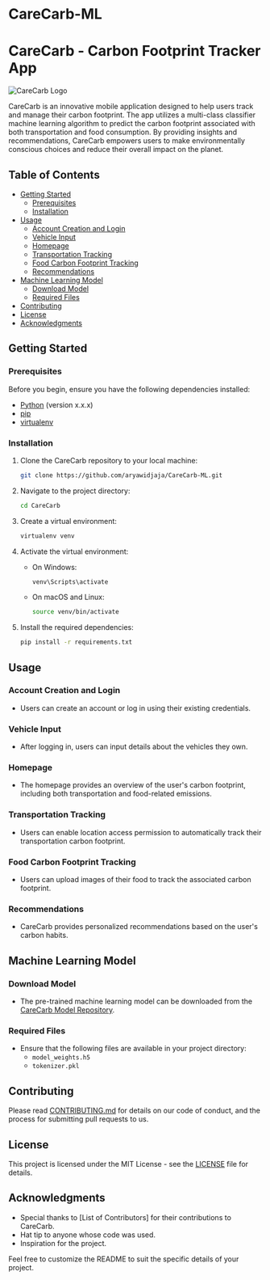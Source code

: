 # CareCarb-ML
# CareCarb - Carbon Footprint Tracker App

![CareCarb Logo]([link_to_your_logo](https://drive.google.com/file/d/1Xv8wpJnRqFg7jIebB6iG06vFyVdl1Dgy/view?usp=share_link))

CareCarb is an innovative mobile application designed to help users track and manage their carbon footprint. The app utilizes a multi-class classifier machine learning algorithm to predict the carbon footprint associated with both transportation and food consumption. By providing insights and recommendations, CareCarb empowers users to make environmentally conscious choices and reduce their overall impact on the planet.

## Table of Contents
- [Getting Started](#getting-started)
  - [Prerequisites](#prerequisites)
  - [Installation](#installation)
- [Usage](#usage)
  - [Account Creation and Login](#account-creation-and-login)
  - [Vehicle Input](#vehicle-input)
  - [Homepage](#homepage)
  - [Transportation Tracking](#transportation-tracking)
  - [Food Carbon Footprint Tracking](#food-carbon-footprint-tracking)
  - [Recommendations](#recommendations)
- [Machine Learning Model](#machine-learning-model)
  - [Download Model](#download-model)
  - [Required Files](#required-files)
- [Contributing](#contributing)
- [License](#license)
- [Acknowledgments](#acknowledgments)

## Getting Started

### Prerequisites

Before you begin, ensure you have the following dependencies installed:

- [Python](https://www.python.org/) (version x.x.x)
- [pip](https://pip.pypa.io/en/stable/)
- [virtualenv](https://virtualenv.pypa.io/en/stable/)

### Installation

1. Clone the CareCarb repository to your local machine:

   ```bash
   git clone https://github.com/aryawidjaja/CareCarb-ML.git
   ```

2. Navigate to the project directory:

   ```bash
   cd CareCarb
   ```

3. Create a virtual environment:

   ```bash
   virtualenv venv
   ```

4. Activate the virtual environment:

   - On Windows:

     ```bash
     venv\Scripts\activate
     ```

   - On macOS and Linux:

     ```bash
     source venv/bin/activate
     ```

5. Install the required dependencies:

   ```bash
   pip install -r requirements.txt
   ```

## Usage

### Account Creation and Login

- Users can create an account or log in using their existing credentials.

### Vehicle Input

- After logging in, users can input details about the vehicles they own.

### Homepage

- The homepage provides an overview of the user's carbon footprint, including both transportation and food-related emissions.

### Transportation Tracking

- Users can enable location access permission to automatically track their transportation carbon footprint.

### Food Carbon Footprint Tracking

- Users can upload images of their food to track the associated carbon footprint.

### Recommendations

- CareCarb provides personalized recommendations based on the user's carbon habits.

## Machine Learning Model

### Download Model

- The pre-trained machine learning model can be downloaded from the [CareCarb Model Repository](link_to_model_repo).

### Required Files

- Ensure that the following files are available in your project directory:
  - `model_weights.h5`
  - `tokenizer.pkl`

## Contributing

Please read [CONTRIBUTING.md](CONTRIBUTING.md) for details on our code of conduct, and the process for submitting pull requests to us.

## License

This project is licensed under the MIT License - see the [LICENSE](LICENSE) file for details.

## Acknowledgments

- Special thanks to [List of Contributors] for their contributions to CareCarb.
- Hat tip to anyone whose code was used.
- Inspiration for the project.

Feel free to customize the README to suit the specific details of your project.
